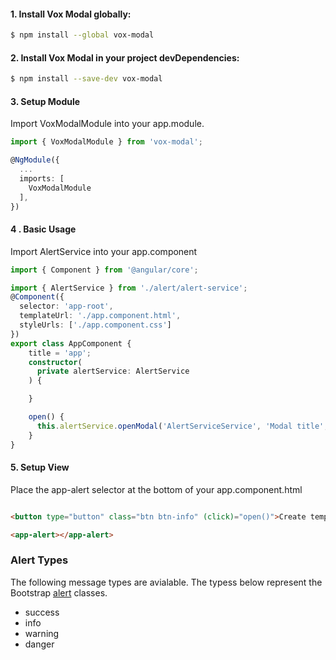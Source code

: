 
#### 1. Install Vox Modal globally:


```sh
$ npm install --global vox-modal
```

#### 2. Install Vox Modal in your project devDependencies:

```sh
$ npm install --save-dev vox-modal
```

#### 3. Setup Module

Import VoxModalModule into your app.module.

```ts
import { VoxModalModule } from 'vox-modal';

@NgModule({
  ...
  imports: [
    VoxModalModule
  ],
})
```


#### 4 . Basic Usage
Import AlertService into your app.component

```ts
import { Component } from '@angular/core';

import { AlertService } from './alert/alert-service';
@Component({
  selector: 'app-root',
  templateUrl: './app.component.html',
  styleUrls: ['./app.component.css']
})
export class AppComponent {
    title = 'app';
    constructor(
      private alertService: AlertService
    ) {

    }

    open() {
      this.alertService.openModal('AlertServiceService', 'Modal title', 'success');
    }
}

```

#### 5. Setup View
Place the app-alert selector at the bottom of your app.component.html
```html

<button type="button" class="btn btn-info" (click)="open()">Create template modal</button>

<app-alert></app-alert>

```

### Alert Types
The following message types are avialable. The typess below represent the Bootstrap [alert](https://v4-alpha.getbootstrap.com/components/alerts/) classes.
* success
* info
* warning
* danger
